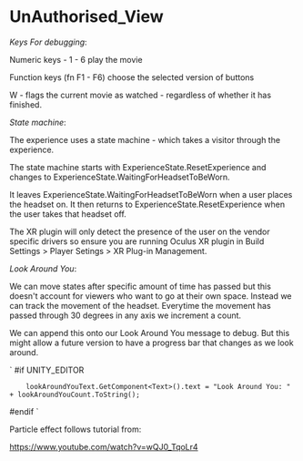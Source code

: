 # UnAuthorised_View



*Keys For debugging*:

Numeric keys - 1 - 6 play the movie

Function keys (fn F1 - F6) choose the selected version of buttons

W - flags the current movie as watched - regardless of whether it has finished.



*State machine*:

The experience uses a state machine - which takes a visitor through the experience.

The state machine starts with ExperienceState.ResetExperience and changes to ExperienceState.WaitingForHeadsetToBeWorn.

It leaves ExperienceState.WaitingForHeadsetToBeWorn when a user places the headset on. It then returns to ExperienceState.ResetExperience when the user takes that headset off.

The XR plugin will only detect the presence of the user on the vendor specific drivers so ensure you are running Oculus XR plugin in Build Settings > Player Setings > XR Plug-in Management.


*Look Around You*:

We can move states after specific amount of time has passed but this doesn't account for viewers who want to go at their own space. Instead we can track the movement of the headset. Everytime the movement has passed through 30 degrees in any axis we increment a count.

We can append this onto our Look Around You message to debug. But this might allow a future version to have a progress bar that changes as we look around. 

`
#if UNITY_EDITOR

        lookAroundYouText.GetComponent<Text>().text = "Look Around You: " + lookAroundYouCount.ToString();
        
#endif
`

Particle effect follows tutorial from:

https://www.youtube.com/watch?v=wQJ0_TqoLr4
